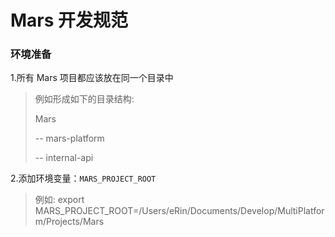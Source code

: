 # Mars 开发规范

### 环境准备

1.所有 Mars 项目都应该放在同一个目录中
> 例如形成如下的目录结构:
>
> Mars
>
> -- mars-platform
>
> -- internal-api

2.添加环境变量：`MARS_PROJECT_ROOT`
> 例如: export MARS_PROJECT_ROOT=/Users/eRin/Documents/Develop/MultiPlatform/Projects/Mars
